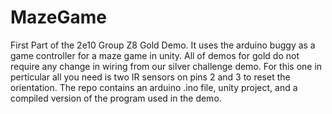 # MazeGame
First Part of the 2e10 Group Z8 Gold Demo. It uses the arduino buggy as a game controller for a maze game in unity. All of demos for gold do not require any change in wiring from our silver challenge demo. For this one in perticular all you need is two IR sensors on pins 2 and 3 to reset the orientation. The repo contains an arduino .ino file, unity project, and a compiled version of the program used in the demo.
